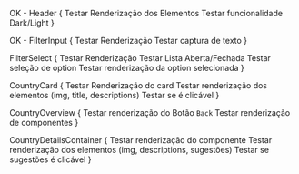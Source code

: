 OK - Header {
  Testar Renderização dos Elementos
  Testar funcionalidade Dark/Light
}

OK - FilterInput {
  Testar Renderização
  Testar captura de texto
}

FilterSelect {
  Testar Renderização
  Testar Lista Aberta/Fechada
  Testar seleção de option
  Testar renderização da option selecionada
}

CountryCard {
  Testar Renderização do card
  Testar renderização dos elementos (img, title, descriptions)
  Testar se é clicável
}

CountryOverview {
  Testar renderização do Botão `Back`
  Testar renderização de componentes
}

CountryDetailsContainer {
  Testar renderização do componente
  Testar renderização dos elementos (img, descriptions, sugestões)
  Testar se sugestões é clicável
}